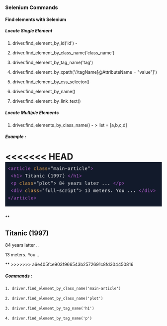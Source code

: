 ### Selenium Commands

#### Find elements with Selenium

##### Locate Single Element
1. driver.find_element_by_id('id') - 

2. driver.find_element_by_class_name('class_name')

3. driver.find_element_by_tag_name('tag')

4. driver.find_element_by_xpath('//tagName[@AttributeName = "value"]')

5. driver.find_element_by_css_selector()

6. driver.find_element_by_name()

7. driver.find_element_by_link_text()

##### Locate Multiple Elements
1. driver.find_elements_by_class_name() - > list = [a,b,c,d]

##### Example :

<<<<<<< HEAD
![Alt Text](html_example.png)
=======
**<article class = "main-article">
	<h1> Titanic (1997) </h1>
	<p class = "plot"> 84 years latter .. </p>
	<div class = "full-script"> 13 meters. You .. </div>
</article>**
>>>>>>> a6e405fce903f966543b2572691c8fd304450816

##### Commands : 
	1. driver.find_element_by_class_name('main-article')
	
	2. driver.find_element_by_class_name('plot')
	
	3. driver.find_element_by_tag_name('h1')
	
	4. driver.find_element_by_tag_name('p')
